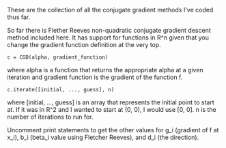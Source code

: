 These are the collection of all the conjugate gradient methods I've coded thus far.

So far there is Flether Reeves non-quadratic conjugate gradient descent method included here. It has support for functions in R^n given that you change the gradient function definition at the very top. 

    c = CGD(alpha, gradient_function)

where alpha is a function that returns the appropriate alpha at a given iteration and gradient function is the gradient of the function f.

    c.iterate([initial, ..., guess], n)

where [initial, ..., guess] is an array that represents the initial point to start at. If it was in R^2 and I wanted to start at (0, 0), I would use [0, 0]. n is the number of iterations to run for.

Uncomment print statements to get the other values for g_i (gradient of f at x_i), b_i (beta_i value using Fletcher Reeves), and d_i (the direction).